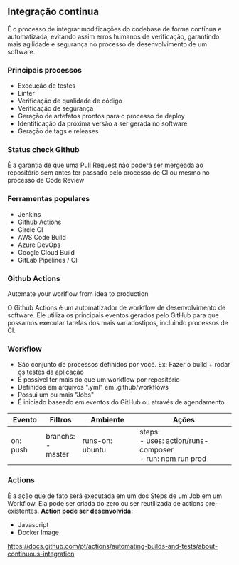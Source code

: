 ## Integração continua

É o processo de integrar modificações do codebase de forma contínua e automatizada, evitando assim erros humanos de verificação,
garantindo mais agilidade e segurança no processo de desenvolvimento de um software.

### Principais processos
- Execução de testes
- Linter
- Verificação de qualidade de código
- Verificação de segurança
- Geração de artefatos prontos para o processo de deploy
- Identificação da próxima versão a ser gerada no software
- Geração de tags e releases

### Status check Github
É a garantia de que uma Pull Request não poderá ser mergeada ao repositório sem antes ter passado pelo processo de CI ou mesmo no processo de Code Review

### Ferramentas populares
- Jenkins
- Github Actions
- Circle CI
- AWS Code Build
- Azure DevOps
- Google Cloud Build
- GitLab Pipelines / CI

### Github Actions
Automate your worlflow from idea to production

O Github Actions é um automatizador de workflow de desenvolvimento de software.
Ele utiliza os principais eventos gerados pelo GitHub para que possamos executar tarefas dos mais variadostipos, incluindo processos de CI.

### Workflow
- São conjunto de processos definidos por você. Ex: Fazer o build + rodar os testes da aplicação
- É possível ter mais do que um workflow por repositório
- Definidos em arquivos ".yml" em .github/workflows
- Possui um ou mais "Jobs"
- É iniciado baseado em eventos do GitHub ou através de agendamento

| Evento   | Filtros              | Ambiente        | Ações                                                         |
| -------- | -------------------- | --------------- | ------------------------------------------------------------- |
| on: push | branchs:<br>- master | runs-on: ubuntu | steps:<br>- uses: action/runs-composer<br>- run: npm run prod |

### Actions
É a ação que de fato será executada em um dos Steps de um Job em um Workflow.
Ela pode ser criada do zero ou ser reutilizada de actions pre-existentes.
**Action pode ser desenvolvida:**
- Javascript
- Docker Image

https://docs.github.com/pt/actions/automating-builds-and-tests/about-continuous-integration